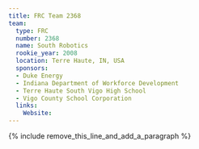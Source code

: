 ```yaml
---
title: FRC Team 2368
team:
  type: FRC
  number: 2368
  name: South Robotics
  rookie_year: 2008
  location: Terre Haute, IN, USA
  sponsors:
  - Duke Energy
  - Indiana Department of Workforce Development
  - Terre Haute South Vigo High School
  - Vigo County School Corporation
  links:
    Website:
---
```


{% include remove_this_line_and_add_a_paragraph %}